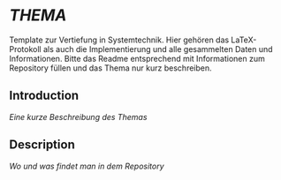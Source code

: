 # _THEMA_
Template zur Vertiefung in Systemtechnik. Hier gehören das LaTeX-Protokoll als auch die Implementierung und alle gesammelten Daten und Informationen. Bitte das Readme entsprechend mit Informationen zum Repository füllen und das Thema nur kurz beschreiben.

## Introduction
_Eine kurze Beschreibung des Themas_

## Description
_Wo und was findet man in dem Repository_
